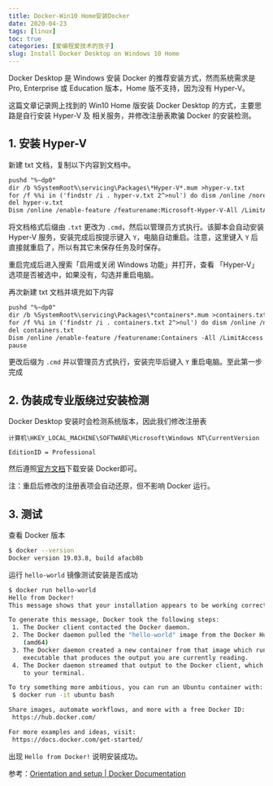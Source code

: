 ```yaml
---
title: Docker-Win10 Home安装Docker
date: 2020-04-23
tags: [linux]
toc: true
categories: [爱编程爱技术的孩子]
slug: Install Docker Desktop on Windows 10 Home
---
```


Docker Desktop 是 Windows 安装 Docker 的推荐安装方式，然而系统需求是 Pro, Enterprise 或 Education 版本，Home 版不支持，因为没有 Hyper-V。

这篇文章记录网上找到的 Win10 Home 版安装 Docker Desktop 的方式，主要思路是自行安装 Hyper-V 及 相关服务，并修改注册表欺骗 Docker 的安装检测。

## 1. 安装 Hyper-V

新建 txt 文档，复制以下内容到文档中。

```txt
pushd "%~dp0"
dir /b %SystemRoot%\servicing\Packages\*Hyper-V*.mum >hyper-v.txt
for /f %%i in ('findstr /i . hyper-v.txt 2^>nul') do dism /online /norestart /add-package:"%SystemRoot%\servicing\Packages\%%i"
del hyper-v.txt
Dism /online /enable-feature /featurename:Microsoft-Hyper-V-All /LimitAccess /ALL
```

将文档格式后缀由 `.txt` 更改为 `.cmd`，然后以管理员方式执行。该脚本会自动安装 Hyper-V 服务，安装完成后按提示键入 `Y`，电脑自动重启。注意，这里键入 `Y` 后直接就重启了，所以有其它未保存任务及时保存。

重启完成后进入搜索「启用或关闭 Windows 功能」并打开，查看 「Hyper-V」选项是否被选中，如果没有，勾选并重启电脑。

再次新建 txt 文档并填充如下内容

```txt
pushd "%~dp0"
dir /b %SystemRoot%\servicing\Packages\*containers*.mum >containers.txt
for /f %%i in ('findstr /i . containers.txt 2^>nul') do dism /online /norestart /add-package:"%SystemRoot%\servicing\Packages\%%i"
del containers.txt
Dism /online /enable-feature /featurename:Containers -All /LimitAccess /ALL
pause
```

更改后缀为 `.cmd` 并以管理员方式执行，安装完毕后键入 `Y` 重启电脑。至此第一步完成

## 2. 伪装成专业版绕过安装检测

Docker Desktop 安装时会检测系统版本，因此我们修改注册表

```
计算机\HKEY_LOCAL_MACHINE\SOFTWARE\Microsoft\Windows NT\CurrentVersion

EditionID = Professional
```

然后遵照[官方文档](https://docs.docker.com/docker-for-windows/install/)下载安装 Docker即可。

注：重启后修改的注册表项会自动还原，但不影响 Docker 运行。

## 3. 测试

查看 Docker 版本

```bash
$ docker --version
Docker version 19.03.8, build afacb8b
```

运行 `hello-world` 镜像测试安装是否成功

```bash
$ docker run hello-world                                                                                                
Hello from Docker!
This message shows that your installation appears to be working correctly.

To generate this message, Docker took the following steps:
 1. The Docker client contacted the Docker daemon.
 2. The Docker daemon pulled the "hello-world" image from the Docker Hub.
    (amd64)
 3. The Docker daemon created a new container from that image which runs the
    executable that produces the output you are currently reading.
 4. The Docker daemon streamed that output to the Docker client, which sent it
    to your terminal.

To try something more ambitious, you can run an Ubuntu container with:
 $ docker run -it ubuntu bash

Share images, automate workflows, and more with a free Docker ID:
 https://hub.docker.com/

For more examples and ideas, visit:
 https://docs.docker.com/get-started/
```

出现 `Hello from Docker!` 说明安装成功。

参考：[Orientation and setup | Docker Documentation](https://docs.docker.com/get-started/)

